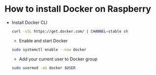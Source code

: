 # How to install Docker on Raspberry

- Install Docker CLI
  ```bash
  curl -sSL https://get.docker.com/ | CHANNEL=stable sh
  ```
    - Enable and start Docker
    ```bash
    sudo systemctl enable --now docker
    ```
    - Add your current user to Docker group
    ```bash
    sudo usermod -aG docker $USER
    ```
